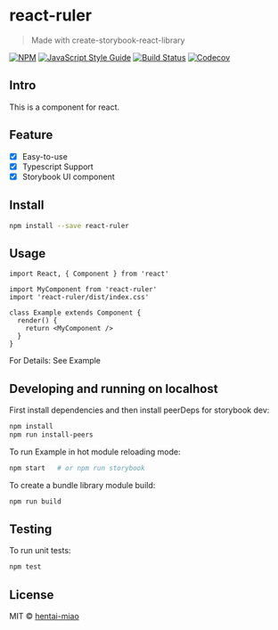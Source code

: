 # react-ruler

> Made with create-storybook-react-library

[![NPM](https://img.shields.io/npm/v/react-ruler.svg)](https://www.npmjs.com/package/react-ruler) [![JavaScript Style Guide](https://img.shields.io/badge/code_style-standard-brightgreen.svg)](https://standardjs.com) [![Build Status](https://img.shields.io/travis/com/hentai-miao/react-ruler)](https://travis-ci.com/github/hentai-miao/react-ruler) [![Codecov](https://img.shields.io/codecov/c/github/hentai-miao/react-ruler)](https://codecov.io/gh/hentai-miao/react-ruler)

## Intro

This is a component for react.

## Feature

- [x] Easy-to-use
- [x] Typescript Support
- [x] Storybook UI component

## Install

```bash
npm install --save react-ruler
```

## Usage

```tsx
import React, { Component } from 'react'

import MyComponent from 'react-ruler'
import 'react-ruler/dist/index.css'

class Example extends Component {
  render() {
    return <MyComponent />
  }
}
```

For Details: See Example

## Developing and running on localhost

First install dependencies and then install peerDeps for storybook dev:

```sh
npm install
npm run install-peers
```

To run Example in hot module reloading mode:

```sh
npm start   # or npm run storybook
```

To create a bundle library module build:

```sh
npm run build
```

## Testing

To run unit tests:

```sh
npm test
```

## License

MIT © [hentai-miao](https://github.com/hentai-miao)
